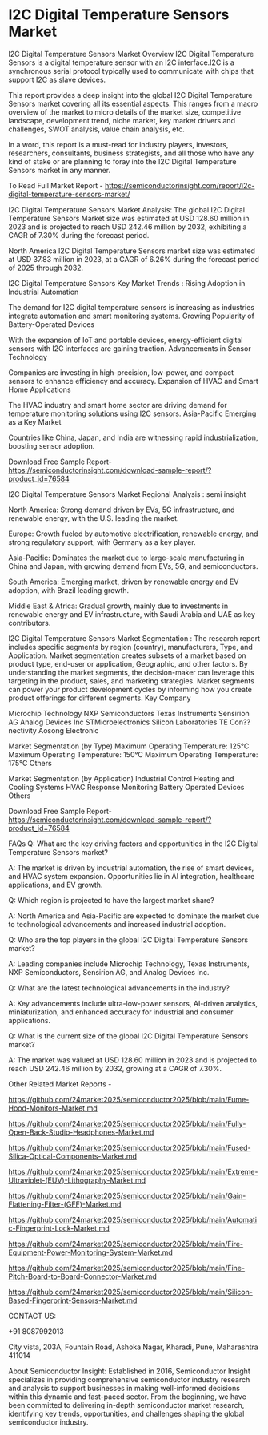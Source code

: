 <h1>I2C Digital Temperature Sensors Market</h1>
I2C Digital Temperature Sensors Market Overview
I2C Digital Temperature Sensors is a digital temperature sensor with an I2C interface.I2C is a synchronous serial protocol typically used to communicate with chips that support I2C as slave devices.

This report provides a deep insight into the global I2C Digital Temperature Sensors market covering all its essential aspects. This ranges from a macro overview of the market to micro details of the market size, competitive landscape, development trend, niche market, key market drivers and challenges, SWOT analysis, value chain analysis, etc.

In a word, this report is a must-read for industry players, investors, researchers, consultants, business strategists, and all those who have any kind of stake or are planning to foray into the I2C Digital Temperature Sensors market in any manner.

To Read Full Market Report -
https://semiconductorinsight.com/report/i2c-digital-temperature-sensors-market/

I2C Digital Temperature Sensors Market Analysis:
The global I2C Digital Temperature Sensors Market size was estimated at USD 128.60 million in 2023 and is projected to reach USD 242.46 million by 2032, exhibiting a CAGR of 7.30% during the forecast period.

North America I2C Digital Temperature Sensors market size was estimated at USD 37.83 million in 2023, at a CAGR of 6.26% during the forecast period of 2025 through 2032.

I2C Digital Temperature Sensors Key Market Trends :
Rising Adoption in Industrial Automation

The demand for I2C digital temperature sensors is increasing as industries integrate automation and smart monitoring systems.
Growing Popularity of Battery-Operated Devices

With the expansion of IoT and portable devices, energy-efficient digital sensors with I2C interfaces are gaining traction.
Advancements in Sensor Technology

Companies are investing in high-precision, low-power, and compact sensors to enhance efficiency and accuracy.
Expansion of HVAC and Smart Home Applications

The HVAC industry and smart home sector are driving demand for temperature monitoring solutions using I2C sensors.
Asia-Pacific Emerging as a Key Market

Countries like China, Japan, and India are witnessing rapid industrialization, boosting sensor adoption.

Download Free Sample Report-
https://semiconductorinsight.com/download-sample-report/?product_id=76584

I2C Digital Temperature Sensors Market Regional Analysis :
semi insight

North America:
Strong demand driven by EVs, 5G infrastructure, and renewable energy, with the U.S. leading the market.

Europe:
Growth fueled by automotive electrification, renewable energy, and strong regulatory support, with Germany as a key player.

Asia-Pacific:
Dominates the market due to large-scale manufacturing in China and Japan, with growing demand from EVs, 5G, and semiconductors.

South America:
Emerging market, driven by renewable energy and EV adoption, with Brazil leading growth.

Middle East & Africa:
Gradual growth, mainly due to investments in renewable energy and EV infrastructure, with Saudi Arabia and UAE as key contributors.

I2C Digital Temperature Sensors Market Segmentation :
The research report includes specific segments by region (country), manufacturers, Type, and Application. Market segmentation creates subsets of a market based on product type, end-user or application, Geographic, and other factors. By understanding the market segments, the decision-maker can leverage this targeting in the product, sales, and marketing strategies. Market segments can power your product development cycles by informing how you create product offerings for different segments.
Key Company

Microchip Technology
NXP Semiconductors
Texas Instruments
Sensirion AG
Analog Devices
Inc
STMicroelectronics
Silicon Laboratories
TE Con??nectivity
Aosong Electronic

Market Segmentation (by Type)
Maximum Operating Temperature: 125°C
Maximum Operating Temperature: 150°C
Maximum Operating Temperature: 175°C
Others

Market Segmentation (by Application)
Industrial Control
Heating and Cooling Systems
HVAC
Response Monitoring
Battery Operated Devices
Others

Download Free Sample Report-
https://semiconductorinsight.com/download-sample-report/?product_id=76584

FAQs
Q: What are the key driving factors and opportunities in the I2C Digital Temperature Sensors market?

A: The market is driven by industrial automation, the rise of smart devices, and HVAC system expansion. Opportunities lie in AI integration, healthcare applications, and EV growth.

Q: Which region is projected to have the largest market share?

A: North America and Asia-Pacific are expected to dominate the market due to technological advancements and increased industrial adoption.

Q: Who are the top players in the global I2C Digital Temperature Sensors market?

A: Leading companies include Microchip Technology, Texas Instruments, NXP Semiconductors, Sensirion AG, and Analog Devices Inc.

Q: What are the latest technological advancements in the industry?

A: Key advancements include ultra-low-power sensors, AI-driven analytics, miniaturization, and enhanced accuracy for industrial and consumer applications.

Q: What is the current size of the global I2C Digital Temperature Sensors market?

A: The market was valued at USD 128.60 million in 2023 and is projected to reach USD 242.46 million by 2032, growing at a CAGR of 7.30%.

Other Related Market Reports -

https://github.com/24market2025/semiconductor2025/blob/main/Fume-Hood-Monitors-Market.md

https://github.com/24market2025/semiconductor2025/blob/main/Fully-Open-Back-Studio-Headphones-Market.md

https://github.com/24market2025/semiconductor2025/blob/main/Fused-Silica-Optical-Components-Market.md

https://github.com/24market2025/semiconductor2025/blob/main/Extreme-Ultraviolet-(EUV)-Lithography-Market.md

https://github.com/24market2025/semiconductor2025/blob/main/Gain-Flattening-Filter-(GFF)-Market.md

https://github.com/24market2025/semiconductor2025/blob/main/Automatic-Fingerprint-Lock-Market.md

https://github.com/24market2025/semiconductor2025/blob/main/Fire-Equipment-Power-Monitoring-System-Market.md

https://github.com/24market2025/semiconductor2025/blob/main/Fine-Pitch-Board-to-Board-Connector-Market.md

https://github.com/24market2025/semiconductor2025/blob/main/Silicon-Based-Fingerprint-Sensors-Market.md

CONTACT US:

+91 8087992013

City vista, 203A, Fountain Road, Ashoka Nagar, Kharadi, Pune, Maharashtra 411014

About Semiconductor Insight:
Established in 2016, Semiconductor Insight specializes in providing comprehensive semiconductor industry research and analysis to support businesses in making well-informed decisions within this dynamic and fast-paced sector. From the beginning, we have been committed to delivering in-depth semiconductor market research, identifying key trends, opportunities, and challenges shaping the global semiconductor industry.

